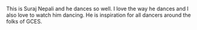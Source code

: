 This is Suraj Nepali and he dances so well. I love the way he dances and I also love to watch him dancing. He is inspiration for all dancers around the folks of GCES.
